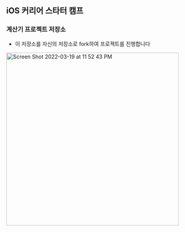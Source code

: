 ## iOS 커리어 스타터 캠프

### 계산기 프로젝트 저장소

- 이 저장소를 자신의 저장소로 fork하여 프로젝트를 진행합니다

<img width="459" alt="Screen Shot 2022-03-19 at 11 52 43 PM" src="https://user-images.githubusercontent.com/66284051/159126004-df7a08c3-3d80-426c-bf8f-cce1d4304d77.png">
